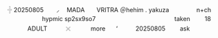 ㅤᅟ𓏶  20250805ㅤ  ㅤ⸝ㅤ     MADA 
 ‌ ‌ ‌ ‌     ‌ ‌ VRITRA           ＠hehim         .
yakuzaㅤ ㅤ ㅤ ㅤn+chㅤ ㅤㅤ ㅤ ㅤㅤ ㅤhypmic
sp2sx9so7ㅤㅤ ㅤㅤ ㅤ ㅤㅤ ㅤ ㅤ ㅤㅤ ㅤtaken
ᅟᅟ 18ㅤㅤㅤㅤ ㅤ ADULTㅤㅤ   ㅤ𓏴 
ᅟᅟ ㅤmore  ‌ㅤ ‌‘ ‌  ㅤㅤ 20250805
ᅟᅟ   ask
